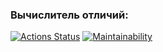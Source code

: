 ### Вычислитель отличий:
[![Actions Status](https://github.com/anporshnev/java-project-71/workflows/hexlet-check/badge.svg)](https://github.com/anporshnev/java-project-71/actions)
[![Maintainability](https://api.codeclimate.com/v1/badges/5092bd71376eaea76d2e/maintainability)](https://codeclimate.com/github/anporshnev/java-project-71/maintainability)
